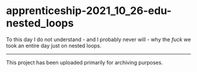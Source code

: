 # apprenticeship-2021_10_26-edu-nested_loops

To this day I do not understand - and I probably never will - why the *fuck* we took an entire day just on nested loops.

---

This project has been uploaded primarily for archiving purposes.
